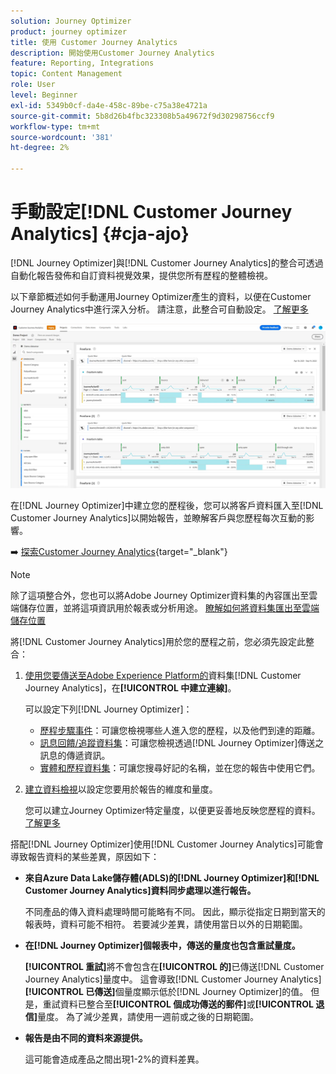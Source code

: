 ```yaml
---
solution: Journey Optimizer
product: journey optimizer
title: 使用 Customer Journey Analytics
description: 開始使用Customer Journey Analytics
feature: Reporting, Integrations
topic: Content Management
role: User
level: Beginner
exl-id: 5349b0cf-da4e-458c-89be-c75a38e4721a
source-git-commit: 5b8d26b4fbc323308b5a49672f9d30298756ccf9
workflow-type: tm+mt
source-wordcount: '381'
ht-degree: 2%

---
```


# 手動設定[!DNL Customer Journey Analytics] {#cja-ajo}

[!DNL Journey Optimizer]與[!DNL Customer Journey Analytics]的整合可透過自動化報告發佈和自訂資料視覺效果，提供您所有歷程的整體檢視。

以下章節概述如何手動運用Journey Optimizer產生的資料，以便在Customer Journey Analytics中進行深入分析。 請注意，此整合可自動設定。 [了解更多](report-gs-cja.md)

![](assets/cja.png)

在[!DNL Journey Optimizer]中建立您的歷程後，您可以將客戶資料匯入至[!DNL Customer Journey Analytics]以開始報告，並瞭解客戶與您歷程每次互動的影響。

➡️ [探索Customer Journey Analytics](https://experienceleague.adobe.com/en/docs/analytics-platform/using/integrations/ajo#manually-configure-a-data-view-to-be-used-with-journey-optimizer){target="_blank"}

>[!NOTE]
>
>除了這項整合外，您也可以將Adobe Journey Optimizer資料集的內容匯出至雲端儲存位置，並將這項資訊用於報表或分析用途。 [瞭解如何將資料集匯出至雲端儲存位置](../data/export-datasets.md)
>

將[!DNL Customer Journey Analytics]用於您的歷程之前，您必須先設定此整合：

1. [使用您要傳送至Adobe Experience Platform的](https://experienceleague.adobe.com/docs/analytics-platform/using/cja-connections/create-connection.html)資料集[!DNL Customer Journey Analytics]，在&#x200B;**[!UICONTROL 中建立連線]**。

   可以設定下列[!DNL Journey Optimizer]：
   * [歷程步驟事件](../data/datasets-query-examples.md#journey-step-event)：可讓您檢視哪些人進入您的歷程，以及他們到達的距離。
   * [訊息回饋/追蹤資料集](../data/datasets-query-examples.md#message-feedback-event-dataset)：可讓您檢視透過[!DNL Journey Optimizer]傳送之訊息的傳遞資訊。
   * [實體和歷程資料集](../data/datasets-query-examples.md#entity-dataset)：可讓您搜尋好記的名稱，並在您的報告中使用它們。

1. [建立資料檢視](https://experienceleague.adobe.com/docs/analytics-platform/using/cja-dataviews/create-dataview.html)以設定您要用於報告的維度和量度。

   您可以建立Journey Optimizer特定量度，以便更妥善地反映您歷程的資料。 [了解更多](https://experienceleague.adobe.com/docs/analytics-platform/using/integrations/ajo.html#configure-the-data-view-to-accommodate-journey-optimizer-dimensions-and-metrics)

搭配[!DNL Journey Optimizer]使用[!DNL Customer Journey Analytics]可能會導致報告資料的某些差異，原因如下：

* **來自Azure Data Lake儲存體(ADLS)的[!DNL Journey Optimizer]和[!DNL Customer Journey Analytics]資料同步處理以進行報告。**

  不同產品的傳入資料處理時間可能略有不同。 因此，顯示從指定日期到當天的報表時，資料可能不相符。 若要減少差異，請使用當日以外的日期範圍。

* **在[!DNL Journey Optimizer]個報表中，傳送的量度也包含重試量度。**

  **[!UICONTROL 重試]**&#x200B;將不會包含在&#x200B;**[!UICONTROL 的]**&#x200B;已傳送[!DNL Customer Journey Analytics]量度中。 這會導致[!DNL Customer Journey Analytics] **[!UICONTROL 已傳送]**&#x200B;個量度顯示低於[!DNL Journey Optimizer]的值。 但是，重試資料已整合至&#x200B;**[!UICONTROL 個成功傳送的郵件]**&#x200B;或&#x200B;**[!UICONTROL 退信]**&#x200B;量度。
為了減少差異，請使用一週前或之後的日期範圍。

* **報告是由不同的資料來源提供。**

  這可能會造成產品之間出現1-2%的資料差異。
